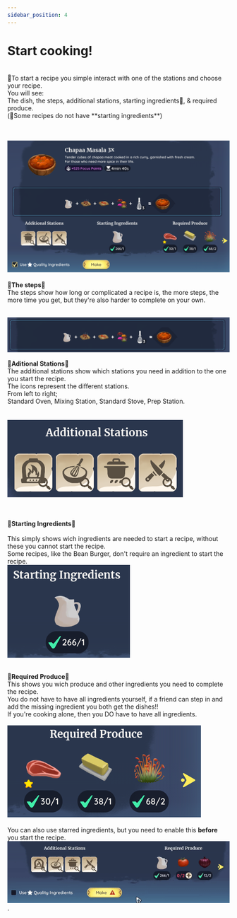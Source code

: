 ```yaml
---
sidebar_position: 4
---
```



# Start cooking!
<br /> 
🍳To start a recipe you simple interact with one of the stations and choose your recipe.<br /> 
You will see:<br /> 
The dish, the steps, additional stations, starting ingredients📌, & required produce. <br /> 
(📌Some recipes do not have **starting ingredients**) <br /> <br /> <br /> 

![CHAPAA3x](./img/Screenshots/CHAPAA3x.png) <br /> 
 <br /> 
🍳**The steps**🍳 <br /> 
The steps show how long or complicated a recipe is, the more steps, the more time you get, but they're also harder to complete on your own.<br /> <br /> 

![RECIPEBAR](./img/Screenshots/RECIPEBAR.png) <br /> 

🍳**Aditional Stations**🍳 <br /> 
The additional stations show which stations you need in addition to the one you start the recipe.<br /> 
The icons represent the different stations.<br /> 
From left to right;<br /> 
Standard Oven, Mixing Station, Standard Stove, Prep Station.<br /> 
<br /> <br /> 
![AdditionalStations](./img/Screenshots/AdditionalStations.png) <br /> <br /> 
 <br /> 
 
🍳**Starting Ingredients**🍳 <br /> <br /> 
This simply shows wich ingredients are needed to start a recipe, without these you cannot start the recipe.<br /> 
Some recipes, like the Bean Burger, don't require an ingredient to start the recipe.<br /> 
![STARTING](./img/Screenshots/STARTING.png) <br /> <br /> 


🍳**Required Produce**🍳 <br /> 
This shows you wich produce and other ingredients you need to complete the recipe.<br /> 
You do not have to have all ingredients yourself, if a friend can step in and add the missing ingredient you both get the dishes!!<br /> 
If you're cooking alone, then you DO have to have all ingredients.<br /> <br /> 
![REQUIRED](./img/Screenshots/REQUIRED.png) <br /> <br /> 
You can also use starred ingredients, but you need to enable this **before** you start the recipe.<br /> 
![REQUIRED](./img/Screenshots/STARREDGIF.gif).

